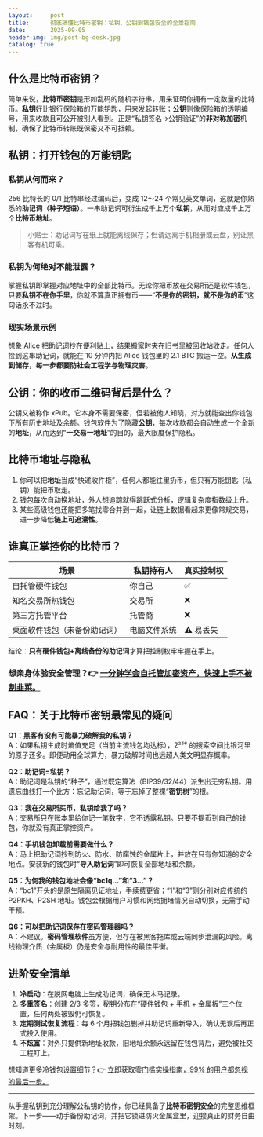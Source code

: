 ```yaml
---
layout:     post
title:      彻底搞懂比特币密钥：私钥、公钥到钱包安全的全景指南
date:       2025-09-05
header-img: img/post-bg-desk.jpg
catalog: true
---
```


## 什么是比特币密钥？
简单来说，**比特币密钥**是形如乱码的随机字符串，用来证明你拥有一定数量的比特币。**私钥**好比银行保险箱的万能钥匙，用来发起转账；**公钥**则像保险箱的透明编号，用来收款且可公开被别人看到。正是“私钥签名→公钥验证”的**非对称加密**机制，确保了比特币转账既保密又不可抵赖。

## 私钥：打开钱包的万能钥匙
### 私钥从何而来？
256 比特长的 0/1 比特串经过编码后，变成 12～24 个常见英文单词，这就是你熟悉的**助记词（种子短语）**。一串助记词可衍生成千上万个**私钥**，从而对应成千上万个**比特币地址**。  
> 小贴士：助记词写在纸上就能离线保存；但请远离手机相册或云盘，别让黑客有机可乘。

### 私钥为何绝对不能泄露？
掌握私钥即掌握对应地址中的全部比特币。无论你把币放在交易所还是软件钱包，只要**私钥不在你手里**，你就不算真正拥有币——“**不是你的密钥，就不是你的币**”这句话永不过时。

### 现实场景示例
想象 Alice 把助记词抄在便利贴上，结果搬家时夹在旧书里被回收站收走。任何人捡到这串助记词，就能在 10 分钟内把 Alice 钱包里的 2.1 BTC 搬运一空。**从生成到储存，每一步都要防社会工程学与物理灾害**。

## 公钥：你的收币二维码背后是什么？
公钥又被称作 xPub。它本身不需要保密，但若被他人知晓，对方就能查出你钱包下所有历史地址及余额。钱包软件为了隐藏**公钥**，每次收款都会自动生成一个全新的**地址**，从而达到“**一交易一地址**”的目的，最大限度保护隐私。

## 比特币地址与隐私
1. 你可以把**地址**当成“快递收件柜”，任何人都能往里扔币，但只有万能钥匙（私钥）能把币取走。  
2. 钱包每次自动换地址，外人想追踪就得跳跃式分析，逻辑复杂度指数级上升。  
3. 某些高级钱包还能把多笔找零合并到一起，让链上数据看起来更像常规交易，进一步降低**链上可追溯性**。

## 谁真正掌控你的比特币？
| 场景 | 私钥持有人 | 真实控制权 |
| --- | --- | --- |
| 自托管硬件钱包 | 你自己 | ✅ |
| 知名交易所热钱包 | 交易所 | ❌ |
| 第三方托管平台 | 托管商 | ❌ |
| 桌面软件钱包（未备份助记词） | 电脑文件系统 | ⚠️ 易丢失 |

结论：**只有硬件钱包+离线备份的助记词**才算把控制权牢牢握在手上。

### 想亲身体验安全管理？👉 [一分钟学会自托管加密资产，快速上手不被割韭菜。](https://okxdog.com/)

## FAQ：关于比特币密钥最常见的疑问
**Q1：黑客有没有可能暴力破解我的私钥？**  
A：如果私钥生成时熵值充足（当前主流钱包均达标），2²⁵⁶ 的搜索空间比银河里的原子还多。即便动用全球算力，暴力破解时间也远超人类文明显存概率。

**Q2：助记词=私钥？**  
A：助记词是私钥的“种子”，通过既定算法（BIP39/32/44）派生出无穷私钥。用遗忘曲线打一个比方：忘记助记词，等于忘掉了整棵“**密钥树**”的根。

**Q3：我在交易所买币，私钥给我了吗？**  
A：交易所只在账本里给你记一笔数字，它不透露私钥。只要不提币到自己的钱包，你就没有真正掌控资产。

**Q4：手机钱包卸载前需要做什么？**  
A：马上把助记词抄到防火、防水、防腐蚀的金属片上，并放在只有你知道的安全地点。安装新的钱包时“**导入助记词**”即可恢复全部地址和余额。

**Q5：为何我的钱包地址会像“bc1q…”和“3…”？**  
A：“bc1”开头的是原生隔离见证地址，手续费更省；“1”和“3”则分别对应传统的 P2PKH、P2SH 地址。钱包会根据用户习惯和网络拥堵情况自动切换，无需手动干预。

**Q6：可以把助记词保存在密码管理器吗？**  
A：不建议。**密码管理软件**虽方便，但存在被黑客拖库或云端同步泄漏的风险。离线物理介质（金属板）仍是安全与耐用性的最佳平衡。

## 进阶安全清单
1. **冷启动**：在脱网电脑上生成助记词，确保无木马记录。  
2. **多重签名**：创建 2/3 多签，秘钥分布在“硬件钱包 + 手机 + 金属板”三个位置，任何两处被毁仍可恢复。  
3. **定期测试恢复流程**：每 6 个月把钱包删掉并助记词重新导入，确认无误后再正式投入使用。  
4. **不炫富**：对外只提供新地址收款，旧地址余额永远留在钱包背后，避免被社交工程盯上。

想知道更多冷钱包设置细节？👉 [立即获取零门槛实操指南，99% 的用户都忽视的最后一步。](https://okxdog.com/)

---

从手握私钥到充分理解公私钥的协作，你已经具备了**比特币密钥安全**的完整思维框架。下一步——动手备份助记词，并把它锁进防火金属盒里，迎接真正的财务自由时刻。